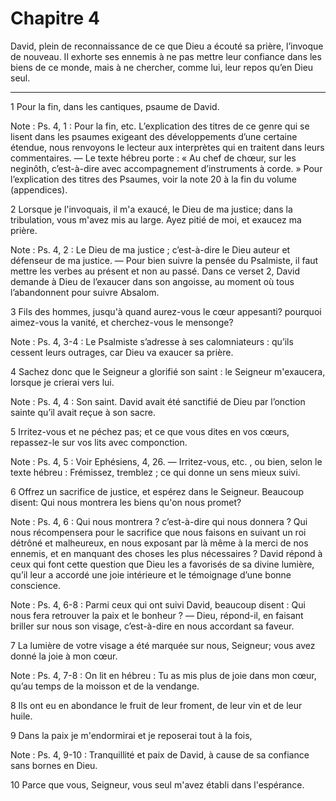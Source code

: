 # Chapitre 4

David, plein de reconnaissance de ce que Dieu a écouté sa prière, l’invoque de nouveau.
Il exhorte ses ennemis à ne pas mettre leur confiance dans les biens de ce monde, mais à ne chercher, comme lui, leur repos qu’en Dieu seul.

***

1 Pour la fin, dans les cantiques, psaume de David.

<span class="bible-note">Note : </span> Ps. 4, 1 : Pour la fin, etc. L’explication des titres de ce genre qui se lisent dans les psaumes exigeant des développements d’une certaine étendue, nous renvoyons le lecteur aux interprètes qui en traitent dans leurs commentaires. ― Le texte hébreu porte : « Au chef de chœur, sur les neginôth, c’est-à-dire avec accompagnement d’instruments à corde. » Pour l’explication des titres des Psaumes, voir la note 20 à la fin du volume (appendices).


2 Lorsque je l'invoquais, il m'a exaucé, le Dieu de ma justice; dans la tribulation, vous m'avez mis au large. Ayez pitié de moi, et exaucez ma prière.

<span class="bible-note">Note : </span> Ps. 4, 2 : Le Dieu de ma justice ; c’est-à-dire le Dieu auteur et défenseur de ma justice. ― Pour bien suivre la pensée du Psalmiste, il faut mettre les verbes au présent et non au passé. Dans ce verset 2, David demande à Dieu de l’exaucer dans son angoisse, au moment où tous l’abandonnent pour suivre Absalom.


3 Fils des hommes, jusqu'à quand aurez-vous le cœur appesanti? pourquoi aimez-vous la vanité, et cherchez-vous le mensonge?

<span class="bible-note">Note : </span> Ps. 4, 3-4 : Le Psalmiste s’adresse à ses calomniateurs : qu’ils cessent leurs outrages, car Dieu va exaucer sa prière.

4 Sachez donc que le Seigneur a glorifié son saint : le Seigneur m'exaucera, lorsque je crierai vers lui.

<span class="bible-note">Note : </span> Ps. 4, 4 : Son saint. David avait été sanctifié de Dieu par l’onction sainte qu’il avait reçue à son sacre.


5 Irritez-vous et ne péchez pas; et ce que vous dites en vos cœurs, repassez-le sur vos lits avec componction.

<span class="bible-note">Note : </span> Ps. 4, 5 : Voir Ephésiens, 4, 26. ― Irritez-vous, etc. , ou bien, selon le texte hébreu : Frémissez, tremblez ; ce qui donne un sens mieux suivi.

6 Offrez un sacrifice de justice, et espérez dans le Seigneur. Beaucoup disent: Qui nous montrera les biens qu'on nous promet?

<span class="bible-note">Note : </span> Ps. 4, 6 : Qui nous montrera ? c’est-à-dire qui nous donnera ? Qui nous récompensera pour le sacrifice que nous faisons en suivant un roi détrôné et malheureux, en nous exposant par là même à la merci de nos ennemis, et en manquant des choses les plus nécessaires ? David répond à ceux qui font cette question que Dieu les a favorisés de sa divine lumière, qu’il leur a accordé une joie intérieure et le témoignage d’une bonne conscience.

<span class="bible-note">Note : </span> Ps. 4, 6-8 : Parmi ceux qui ont suivi David, beaucoup disent : Qui nous fera retrouver la paix et le bonheur ? ― Dieu, répond-il, en faisant briller sur nous son visage, c’est-à-dire en nous accordant sa faveur.


7 La lumière de votre visage a été marquée sur nous, Seigneur; vous avez donné la joie à mon cœur.

<span class="bible-note">Note : </span> Ps. 4, 7-8 : On lit en hébreu : Tu as mis plus de joie dans mon cœur, qu’au temps de la moisson et de la vendange.

8 Ils ont eu en abondance le fruit de leur froment, de leur vin et de leur huile.


9 Dans la paix je m'endormirai et je reposerai tout à la fois,

<span class="bible-note">Note : </span> Ps. 4, 9-10 : Tranquillité et paix de David, à cause de sa confiance sans bornes en Dieu.

10 Parce que vous, Seigneur, vous seul m'avez établi dans l'espérance.

